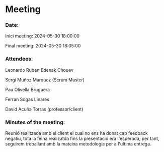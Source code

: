 # Meeting

### Date:
Inici meeting: 2024-05-30 18:00:00

Final meeting: 2024-05-30 18:05:00

### Attendees:
Leonardo Ruben Edenak Chouev

Sergi Muñoz Marquez (Scrum Master)

Pau Olivella Bruguera 

Ferran Sogas Linares

David Acuña Torras (professor/client)

### Minutes of the meeting:
Reunió realitzada amb el client el cual no ens ha donat cap feedback negatiu, tota la feina realizatda fins la presentació era l'esperada, per tant, seguirem treballant amb la mateixa metodología per a l'ultima entrega.
